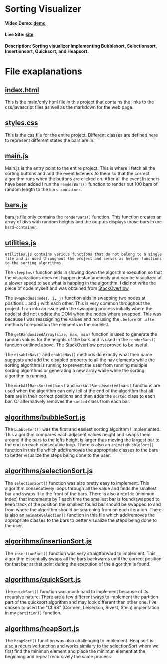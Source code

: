 # Sorting Visualizer

#### Video Demo:  [demo](https://www.youtube.com/watch?v=iU6eZS_MQC4)
#### Live Site:  [site](https://steady-piroshki-2b8a8c.netlify.app/)
#### Description: Sorting visualizer implementing Bubblesort, Selectionsort, Insertionsort, Quicksort, and Heapsort.

# File exaplanations
## <ins>index.html</ins>

This is the main/only html file in this project that contains the links to the css/javascript files as well as the markdown for the web page.

## <ins>styles.css</ins>

This is the css file for the entire project. Different classes are defined here to represent different states the bars are in.

## <ins>main.js</ins>

Main.js is the entry point to the entire project. This is where I fetch all the sorting buttons and add the event listeners to them so that the correct algorithm runs when the buttons are clicked on. After all the event listeners have been added I run the `renderBars()` function to render out 100 bars of random length to the `bars-container`.

## <ins>bars.js</ins>

bars.js file only contains the `renderBars()` function. This function creates an array of divs with random heights and the outputs displays those bars in the `bard-container`.

## <ins>utilities.js</ins>

    utilities.js contains various functions that do not belong to a single file and is used throughout the project and serves as helper functions to the sorting algorithms.

The `sleep(ms)` function aids in slowing down the algorithm execution so that the visualizations does not happen instantaneously and can be visualized at a slower speed to see what is happing in the algorithm. I did not write the piece of code myself and was obtained from [StackOverflow](https://stackoverflow.com/questions/951021/what-is-the-javascript-version-of-sleep) 


The `swapNodes(nodes, i, j)` function aids in swapping two nodes at positions `i` and `j` with each other. This is very common throughout the project. I ran into an issue with the swapping process initially where the nodelist did not update the DOM when the nodes where swapped. This was because I was reassigning the values and not using the `.before` or `.after` methods to reposition the elements in the nodelist.

The `getRandomizedArray(size, max, min)` function is used to generate the random values for the heights of the bars and is used in the `renderBars()` function outlined above. The [StackOverflow post](https://stackoverflow.com/questions/5836833/create-an-array-with-random-values) proved to be useful.

The `disableNav()` and `enableNav()` methods do exactly what their name suggests and add the disabled property to all the nav elements while the sorting algorithm is running to prevent the user from running multiple sorting algorithms or generating a new array while while the sorting algorithm is running.

The `markAllBarsSorted(bars)` and `markAllBarsUnsorted(bars)` functions are used when the algorithm can only tell at the end of the algorithm that all bars are in their correct positions and then adds the `sorted` class to each bar. Or alternatively removes the `sorted` class from each bar.

## <ins>algorithms/bubbleSort.js</ins>

The `bubbleSort()` was the first and easiest sorting algorithm I implemented. This algorithm compares each adjacent values height and swaps them around if the bars to the lefts height is larger thus moving the largest bar to the end on each consecutive loop. There is also an `animateBubbleSort()` function in this file which add/removes the appropriate classes to the bars to better visualize the steps being done to the user.

## <ins>algorithms/selectionSort.js</ins>

The `selectionSort()` function was also pretty easy to implement. This algorithm consecutively loops through all the value and finds the smallest bar and swaps it to the front of the bars. There is also a `minIdx` (minimun index) that increments by 1 each time the smallest bar is found/swapped to keep track of the position the smallest found bar should be swapped to and from where the algorithm should be searching from on each iteration. There is also an `animateSelection()` function in this file which add/removes the appropriate classes to the bars to better visualize the steps being done to the user.

## <ins>algorithms/insertionSort.js</ins>

The `insertionSort()` function was very straigtforward to implement. This algorithm essentially swaps all the bars backwards until the correct position for that bar at that point during the execution of the algorithm is found.

## <ins>algorithms/quickSort.js</ins>

The `quickSort()` function was much hard to implement because of its recursive nature. There are a few different ways to implement the partition part of the quicksort algorithm and may look different than other one. I've chosen to used the "CLRS" (Cormen, Leiserson, Rivest, Stein) implentation in my `partition()` function. 

## <ins>algorithms/heapSort.js</ins>

The `heapSort()` function was also challenging to implement. Heapsort is also a recursive function and works similary to the selectionSort where we first find the minimun element and place the minimun element at the beginning and repeat recursively the same process.
